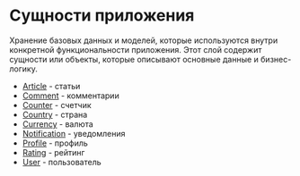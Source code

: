 # Сущности приложения

Хранение базовых данных и моделей, которые используются внутри конкретной функциональности приложения. Этот слой содержит сущности или объекты, которые описывают основные данные и бизнес-логику.

- [Article](/src/entities/Article/) - статьи
- [Comment](/src/entities/Comment/) - комментарии
- [Counter](/src/entities/Counter/) - счетчик
- [Country](/src/entities/Country/) - страна
- [Currency](/src/entities/Currency/) - валюта
- [Notification](/src/entities/Notification/) - уведомления
- [Profile](/src/entities/Profile/) - профиль
- [Rating](/src/entities/Rating/) - рейтинг
- [User](/src/entities/User/) - пользователь
